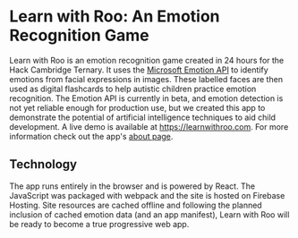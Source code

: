 # Learn with Roo: An Emotion Recognition Game

Learn with Roo is an emotion recognition game created in 24 hours for the Hack
Cambridge Ternary. It uses the [Microsoft Emotion API][MSEmotion] to identify
emotions from facial expressions in images. These labelled faces are then used
as digital flashcards to help autistic children practice emotion recognition.
The Emotion API is currently in beta, and emotion detection is not yet reliable
enough for production use, but we created this app to demonstrate the potential
of artificial intelligence techniques to aid child development. A live demo is
available at https://learnwithroo.com. For more information check out the app's
[about page][AboutRoo].

## Technology

The app runs entirely in the browser and is powered by React. The JavaScript was
packaged with webpack and the site is hosted on Firebase Hosting. Site resources
are cached offline and following the planned inclusion of cached emotion data
(and an app manifest), Learn with Roo will be ready to become a true progressive
web app.

[MSEmotion]: https://azure.microsoft.com/en-gb/services/cognitive-services/emotion/
[AboutRoo]: https://learnwithroo.com/about
